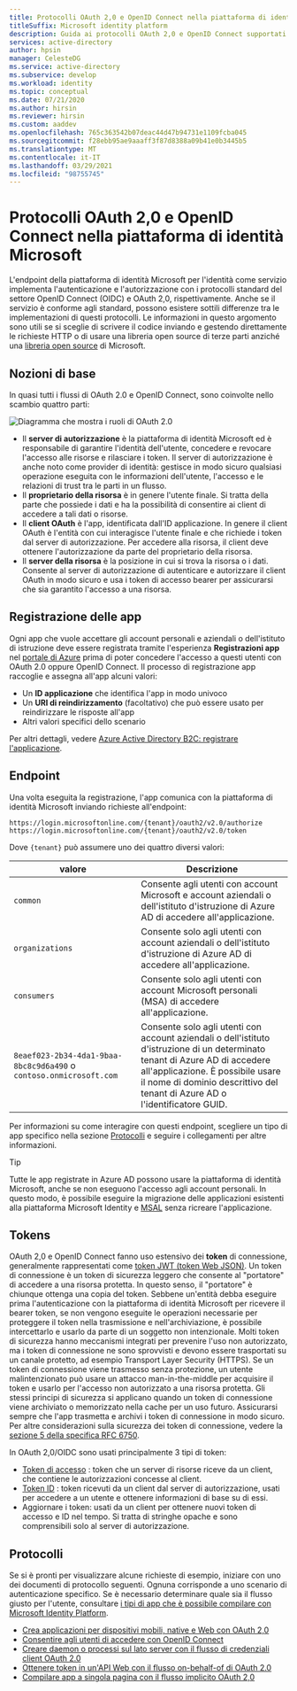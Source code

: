 ```yaml
---
title: Protocolli OAuth 2,0 e OpenID Connect nella piattaforma di identità Microsoft | Azure
titleSuffix: Microsoft identity platform
description: Guida ai protocolli OAuth 2,0 e OpenID Connect supportati dalla piattaforma di identità Microsoft.
services: active-directory
author: hpsin
manager: CelesteDG
ms.service: active-directory
ms.subservice: develop
ms.workload: identity
ms.topic: conceptual
ms.date: 07/21/2020
ms.author: hirsin
ms.reviewer: hirsin
ms.custom: aaddev
ms.openlocfilehash: 765c363542b07deac44d47b94731e1109fcba045
ms.sourcegitcommit: f28ebb95ae9aaaff3f87d8388a09b41e0b3445b5
ms.translationtype: MT
ms.contentlocale: it-IT
ms.lasthandoff: 03/29/2021
ms.locfileid: "98755745"
---
```

# <a name="oauth-20-and-openid-connect-protocols-on-the-microsoft-identity-platform"></a>Protocolli OAuth 2,0 e OpenID Connect nella piattaforma di identità Microsoft

L'endpoint della piattaforma di identità Microsoft per l'identità come servizio implementa l'autenticazione e l'autorizzazione con i protocolli standard del settore OpenID Connect (OIDC) e OAuth 2,0, rispettivamente. Anche se il servizio è conforme agli standard, possono esistere sottili differenze tra le implementazioni di questi protocolli. Le informazioni in questo argomento sono utili se si sceglie di scrivere il codice inviando e gestendo direttamente le richieste HTTP o di usare una libreria open source di terze parti anziché una [libreria open source](reference-v2-libraries.md) di Microsoft.

## <a name="the-basics"></a>Nozioni di base

In quasi tutti i flussi di OAuth 2.0 e OpenID Connect, sono coinvolte nello scambio quattro parti:

![Diagramma che mostra i ruoli di OAuth 2.0](./media/active-directory-v2-flows/protocols-roles.svg)

* Il **server di autorizzazione** è la piattaforma di identità Microsoft ed è responsabile di garantire l'identità dell'utente, concedere e revocare l'accesso alle risorse e rilasciare i token. Il server di autorizzazione è anche noto come provider di identità: gestisce in modo sicuro qualsiasi operazione eseguita con le informazioni dell'utente, l'accesso e le relazioni di trust tra le parti in un flusso.
* Il **proprietario della risorsa** è in genere l'utente finale. Si tratta della parte che possiede i dati e ha la possibilità di consentire ai client di accedere a tali dati o risorse.
* Il **client OAuth** è l'app, identificata dall'ID applicazione. In genere il client OAuth è l'entità con cui interagisce l'utente finale e che richiede i token dal server di autorizzazione. Per accedere alla risorsa, il client deve ottenere l'autorizzazione da parte del proprietario della risorsa.
* Il **server della risorsa** è la posizione in cui si trova la risorsa o i dati. Consente al server di autorizzazione di autenticare e autorizzare il client OAuth in modo sicuro e usa i token di accesso bearer per assicurarsi che sia garantito l'accesso a una risorsa.

## <a name="app-registration"></a>Registrazione delle app

Ogni app che vuole accettare gli account personali e aziendali o dell'istituto di istruzione deve essere registrata tramite l'esperienza **Registrazioni app** nel [portale di Azure](https://aka.ms/appregistrations) prima di poter concedere l'accesso a questi utenti con OAuth 2.0 oppure OpenID Connect. Il processo di registrazione app raccoglie e assegna all'app alcuni valori:

* Un **ID applicazione** che identifica l'app in modo univoco
* Un **URI di reindirizzamento** (facoltativo) che può essere usato per reindirizzare le risposte all'app
* Altri valori specifici dello scenario

Per altri dettagli, vedere [Azure Active Directory B2C: registrare l'applicazione](quickstart-register-app.md).

## <a name="endpoints"></a>Endpoint

Una volta eseguita la registrazione, l'app comunica con la piattaforma di identità Microsoft inviando richieste all'endpoint:

```
https://login.microsoftonline.com/{tenant}/oauth2/v2.0/authorize
https://login.microsoftonline.com/{tenant}/oauth2/v2.0/token
```

Dove `{tenant}` può assumere uno dei quattro diversi valori:

| valore | Descrizione |
| --- | --- |
| `common` | Consente agli utenti con account Microsoft e account aziendali o dell'istituto d'istruzione di Azure AD di accedere all'applicazione. |
| `organizations` | Consente solo agli utenti con account aziendali o dell'istituto d'istruzione di Azure AD di accedere all'applicazione. |
| `consumers` | Consente solo agli utenti con account Microsoft personali (MSA) di accedere all'applicazione. |
| `8eaef023-2b34-4da1-9baa-8bc8c9d6a490` o `contoso.onmicrosoft.com` | Consente solo agli utenti con account aziendali o dell'istituto d'istruzione di un determinato tenant di Azure AD di accedere all'applicazione. È possibile usare il nome di dominio descrittivo del tenant di Azure AD o l'identificatore GUID. |

Per informazioni su come interagire con questi endpoint, scegliere un tipo di app specifico nella sezione [Protocolli](#protocols) e seguire i collegamenti per altre informazioni.

> [!TIP]
> Tutte le app registrate in Azure AD possono usare la piattaforma di identità Microsoft, anche se non eseguono l'accesso agli account personali.  In questo modo, è possibile eseguire la migrazione delle applicazioni esistenti alla piattaforma Microsoft Identity e [MSAL](reference-v2-libraries.md) senza ricreare l'applicazione.

## <a name="tokens"></a>Tokens

OAuth 2,0 e OpenID Connect fanno uso estensivo dei **token** di connessione, generalmente rappresentati come [token JWT (token Web JSON)](https://tools.ietf.org/html/rfc7519). Un token di connessione è un token di sicurezza leggero che consente al "portatore" di accedere a una risorsa protetta. In questo senso, il "portatore" è chiunque ottenga una copia del token. Sebbene un'entità debba eseguire prima l'autenticazione con la piattaforma di identità Microsoft per ricevere il bearer token, se non vengono eseguite le operazioni necessarie per proteggere il token nella trasmissione e nell'archiviazione, è possibile intercettarlo e usarlo da parte di un soggetto non intenzionale. Molti token di sicurezza hanno meccanismi integrati per prevenire l'uso non autorizzato, ma i token di connessione ne sono sprovvisti e devono essere trasportati su un canale protetto, ad esempio Transport Layer Security (HTTPS). Se un token di connessione viene trasmesso senza protezione, un utente malintenzionato può usare un attacco man-in-the-middle per acquisire il token e usarlo per l'accesso non autorizzato a una risorsa protetta. Gli stessi principi di sicurezza si applicano quando un token di connessione viene archiviato o memorizzato nella cache per un uso futuro. Assicurarsi sempre che l'app trasmetta e archivi i token di connessione in modo sicuro. Per altre considerazioni sulla sicurezza dei token di connessione, vedere la [sezione 5 della specifica RFC 6750](https://tools.ietf.org/html/rfc6750).

In OAuth 2,0/OIDC sono usati principalmente 3 tipi di token:

* [Token di accesso](access-tokens.md) : token che un server di risorse riceve da un client, che contiene le autorizzazioni concesse al client.  
* [Token ID](id-tokens.md) : token ricevuti da un client dal server di autorizzazione, usati per accedere a un utente e ottenere informazioni di base su di essi.
* Aggiornare i token: usati da un client per ottenere nuovi token di accesso e ID nel tempo.  Si tratta di stringhe opache e sono comprensibili solo al server di autorizzazione.

## <a name="protocols"></a>Protocolli

Se si è pronti per visualizzare alcune richieste di esempio, iniziare con uno dei documenti di protocollo seguenti. Ognuna corrisponde a uno scenario di autenticazione specifico. Se è necessario determinare quale sia il flusso giusto per l'utente, consultare [i tipi di app che è possibile compilare con Microsoft Identity Platform](v2-app-types.md).

* [Crea applicazioni per dispositivi mobili, native e Web con OAuth 2,0](v2-oauth2-auth-code-flow.md)
* [Consentire agli utenti di accedere con OpenID Connect](v2-protocols-oidc.md)
* [Creare daemon o processi sul lato server con il flusso di credenziali client OAuth 2.0](v2-oauth2-client-creds-grant-flow.md)
* [Ottenere token in un'API Web con il flusso on-behalf-of di OAuth 2.0](v2-oauth2-on-behalf-of-flow.md)
* [Compilare app a singola pagina con il flusso implicito OAuth 2,0](v2-oauth2-implicit-grant-flow.md)
